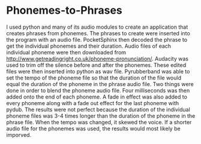 # Phonemes-to-Phrases
I used python and many of its audio modules to create an application that creates phrases from phonemes.  The phrases to create were inserted into the program with an audio file.  PocketSphinx then decoded the phrase to get the individual phonemes and their duration.  Audio files of each individual phoneme were then downloaded from http://www.getreadingright.co.uk/phoneme-pronunciation/.  Audacity was used to trim off the silence before and after the phonemes.  These edited files were then inserted into python as wav file.  Pyrubberband was able to set the tempo of the phoneme file so that the duration of the file would equal the duration of the phoneme in the phrase audio file.  Two things were done in order to blend the phoneme audio file.  Four milliseconds was then added onto the end of each phoneme.  A fade in effect was also added to every phoneme along with a fade out effect for the last phoneme with pydub.  The results were not perfect because the duration of the individual phoneme files was 3-4 times longer than the duration of the phoneme in the phrase file.  When the tempo was changed, it skewed the voice.  If a shorter audio file for the phonemes was used, the results would most likely be imporved.

